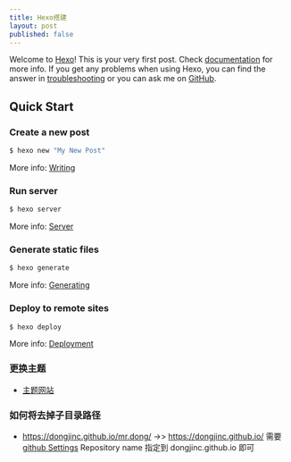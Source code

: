 ```yaml
---
title: Hexo搭建
layout: post
published: false
---
```

Welcome to [Hexo](https://hexo.io/)! This is your very first post. Check [documentation](https://hexo.io/docs/) for more info. If you get any problems when using Hexo, you can find the answer in [troubleshooting](https://hexo.io/docs/troubleshooting.html) or you can ask me on [GitHub](https://github.com/hexojs/hexo/issues).

## Quick Start

### Create a new post

``` bash
$ hexo new "My New Post"
```

More info: [Writing](https://hexo.io/docs/writing.html)

### Run server

``` bash
$ hexo server
```

More info: [Server](https://hexo.io/docs/server.html)

### Generate static files

``` bash
$ hexo generate
```

More info: [Generating](https://hexo.io/docs/generating.html)

### Deploy to remote sites

``` bash
$ hexo deploy
```

More info: [Deployment](https://hexo.io/docs/one-command-deployment.html)

### 

### 更换主题
- [主题网站](https://hexo.io/themes)

### 如何将去掉子目录路径
- https://dongjinc.github.io/mr.dong/ ->> https://dongjinc.github.io/ 需要 [github Settings](https://github.com/dongjinc/dongjinc.github.io/settings) Repository name 指定到 dongjinc.github.io 即可